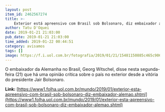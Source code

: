 ```yaml
---
layout: post
item_id: 2462567274
title: >-
    Exterior está apreensivo com Brasil sob Bolsonaro, diz embaixador alemão
author: Tatu D'Oquei
date: 2019-01-21 21:03:00
pub_date: 2019-01-21 21:03:00
time_added: 2019-01-22 00:44:51
category: avisamos
tags: []
image: https://f.i.uol.com.br/fotografia/2019/01/21/15481150885c465c9065b76_1548115088_3x2_rt.jpg
---
```


O embaixador da Alemanha no Brasil, Georg Witschel, disse nesta segunda-feira (21) que há uma opinião crítica sobre o país no exterior desde a vitória do presidente Jair Bolsonaro.

**Link:** [https://www1.folha.uol.com.br/mundo/2019/01/exterior-esta-apreensivo-com-brasil-sob-bolsonaro-diz-embaixador-alemao.shtml](https://www1.folha.uol.com.br/mundo/2019/01/exterior-esta-apreensivo-com-brasil-sob-bolsonaro-diz-embaixador-alemao.shtml)

